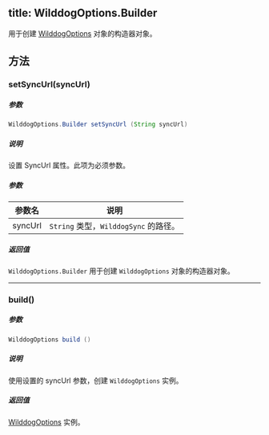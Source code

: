 title: WilddogOptions.Builder
----
用于创建 [WilddogOptions](/api/sync/android/WilddogOptions.html) 对象的构造器对象。

## 方法

### setSyncUrl(syncUrl)

##### 参数

```java
WilddogOptions.Builder setSyncUrl (String syncUrl)
```

##### 说明

设置 SyncUrl 属性。此项为必须参数。

##### 参数

参数名 | 说明
--- | ---
syncUrl | `String` 类型，`WilddogSync` 的路径。


##### 返回值

`WilddogOptions.Builder` 用于创建 `WilddogOptions` 对象的构造器对象。
</br>

--- 
### build()

##### 参数

```java
WilddogOptions build ()
```

##### 说明

使用设置的 syncUrl 参数，创建 `WilddogOptions` 实例。

##### 返回值

[WilddogOptions](/api/sync/android/WilddogOptions.html) 实例。
</br>


